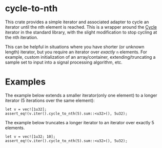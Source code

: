 # cycle-to-nth
This crate provides a simple iterator and associated adapter to cycle an iterator until the nth element is reached. This is a wrapper around the [Cycle](https://doc.rust-lang.org/std/iter/struct.Cycle.html) iterator in the standard library, with the slight modification to stop cycling at the nth iteration.

This can be helpful in situations where you have shorter (or unknown length) iterator, but you require an iterator over _exactly_ `n` elements. For example, custom initialization of an array/container, extending/truncating a sample set to input into a signal processing algorithm, etc.

# Examples
The example below extends a smaller iterator(only one element) to a longer iterator (5 iterations over the same element):
```
let v = vec![1u32];
assert_eq!(v.iter().cycle_to_nth(5).sum::<u32>(), 5u32);
```

The example below truncates a longer iterator to an iterator over exactly 5 elements.
```
let v = vec![1u32; 10];
assert_eq!(v.iter().cycle_to_nth(5).sum::<u32>(), 5u32);
```

